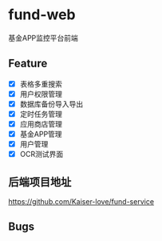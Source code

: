 # fund-web
基金APP监控平台前端
## Feature
- [x] 表格多重搜索
- [x] 用户权限管理
- [x] 数据库备份导入导出
- [x] 定时任务管理
- [x] 应用商店管理
- [x] 基金APP管理
- [x] 用户管理
- [x] OCR测试界面
## 后端项目地址

https://github.com/Kaiser-love/fund-service

## Bugs
